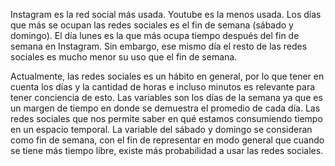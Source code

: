 Instagram es la red social más usada. 
Youtube es la menos usada.
Los días que más se ocupan las redes sociales es el fin de semana (sábado y domingo).
El día lunes es la que más ocupa tiempo después del fin de semana en Instagram. Sin embargo, ese mismo día el resto de las redes sociales es mucho menor su uso que el fin de semana. 

 
Actualmente, las redes sociales es un hábito en general, por lo que tener en cuenta los días y la cantidad de horas e incluso minutos es relevante para tener conciencia de esto. 
Las variables son los días de la semana ya que es un margen de tiempo en donde se demuestra el promedio de cada día. Las redes sociales que nos permite saber en qué estamos consumiendo tiempo en un espacio temporal. La variable del sábado y domingo se consideran como fin de semana, con el fin de representar en modo general que cuando se tiene más tiempo libre, existe más probabilidad a usar las redes sociales. 

